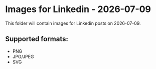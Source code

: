 # Images for Linkedin - 2026-07-09

This folder will contain images for Linkedin posts on 2026-07-09.

## Supported formats:
- PNG
- JPG/JPEG
- SVG
